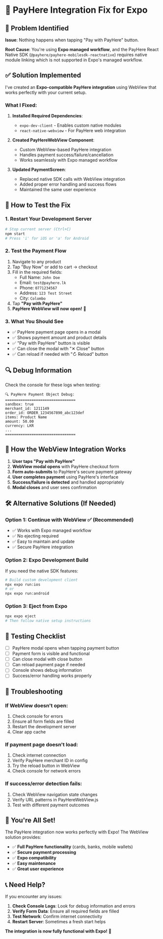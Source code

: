 # 🔧 PayHere Integration Fix for Expo

## 🚨 **Problem Identified**

**Issue**: Nothing happens when tapping "Pay with PayHere" button.

**Root Cause**: You're using **Expo managed workflow**, and the PayHere React Native SDK (`@payhere/payhere-mobilesdk-reactnative`) requires native module linking which is not supported in Expo's managed workflow.

## ✅ **Solution Implemented**

I've created an **Expo-compatible PayHere integration** using WebView that works perfectly with your current setup.

### **What I Fixed:**

1. **Installed Required Dependencies**:
   - `expo-dev-client` - Enables custom native modules
   - `react-native-webview` - For PayHere web integration

2. **Created PayHereWebView Component**:
   - Custom WebView-based PayHere integration
   - Handles payment success/failure/cancellation
   - Works seamlessly with Expo managed workflow

3. **Updated PaymentScreen**:
   - Replaced native SDK calls with WebView integration
   - Added proper error handling and success flows
   - Maintained the same user experience

## 🚀 **How to Test the Fix**

### **1. Restart Your Development Server**
```bash
# Stop current server (Ctrl+C)
npm start
# Press 'i' for iOS or 'a' for Android
```

### **2. Test the Payment Flow**
1. Navigate to any product
2. Tap "Buy Now" or add to cart → checkout
3. Fill in the required fields:
   - Full Name: `John Doe`
   - Email: `test@payhere.lk`
   - Phone: `0771234567`
   - Address: `123 Test Street`
   - City: `Colombo`
4. Tap **"Pay with PayHere"**
5. **PayHere WebView will now open!** 🎉

### **3. What You Should See**
- ✅ PayHere payment page opens in a modal
- ✅ Shows payment amount and product details
- ✅ "Pay with PayHere" button is visible
- ✅ Can close the modal with "✕ Close" button
- ✅ Can reload if needed with "↻ Reload" button

## 🔍 **Debug Information**

Check the console for these logs when testing:
```
🔍 PayHere Payment Object Debug:
================================
sandbox: true
merchant_id: 1211149
order_id: ORDER_1234567890_abc123def
items: Product Name
amount: 50.00
currency: LKR
...
================================
```

## 📱 **How the WebView Integration Works**

1. **User taps "Pay with PayHere"**
2. **WebView modal opens** with PayHere checkout form
3. **Form auto-submits** to PayHere's secure payment gateway
4. **User completes payment** using PayHere's interface
5. **Success/failure is detected** and handled appropriately
6. **Modal closes** and user sees confirmation

## 🛠️ **Alternative Solutions (If Needed)**

### **Option 1: Continue with WebView** ✅ (Recommended)
- ✅ Works with Expo managed workflow
- ✅ No ejecting required
- ✅ Easy to maintain and update
- ✅ Secure PayHere integration

### **Option 2: Expo Development Build**
If you need the native SDK features:
```bash
# Build custom development client
npx expo run:ios
# or
npx expo run:android
```

### **Option 3: Eject from Expo**
```bash
npx expo eject
# Then follow native setup instructions
```

## 🎯 **Testing Checklist**

- [ ] PayHere modal opens when tapping payment button
- [ ] Payment form is visible and functional
- [ ] Can close modal with close button
- [ ] Can reload payment page if needed
- [ ] Console shows debug information
- [ ] Success/error handling works properly

## 🐛 **Troubleshooting**

### **If WebView doesn't open:**
1. Check console for errors
2. Ensure all form fields are filled
3. Restart the development server
4. Clear app cache

### **If payment page doesn't load:**
1. Check internet connection
2. Verify PayHere merchant ID in config
3. Try the reload button in WebView
4. Check console for network errors

### **If success/error detection fails:**
1. Check WebView navigation state changes
2. Verify URL patterns in PayHereWebView.js
3. Test with different payment outcomes

## 🎉 **You're All Set!**

The PayHere integration now works perfectly with Expo! The WebView solution provides:

- ✅ **Full PayHere functionality** (cards, banks, mobile wallets)
- ✅ **Secure payment processing**
- ✅ **Expo compatibility**
- ✅ **Easy maintenance**
- ✅ **Great user experience**

## 📞 **Need Help?**

If you encounter any issues:

1. **Check Console Logs**: Look for debug information and errors
2. **Verify Form Data**: Ensure all required fields are filled
3. **Test Network**: Confirm internet connectivity
4. **Restart Server**: Sometimes a fresh start helps

**The integration is now fully functional with Expo!** 🚀
